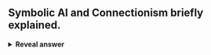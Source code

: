 ## Symbolic AI and Connectionism briefly explained.
<details>
<summary><b>Reveal answer</b></summary>
Symbolic AI - Logic based decision trees<br>Connectionism - Learned reasoning<br><img src="../../../../../media/paste-ded69c686e18c40378a117823b464cc089ab9481.jpg">
</details>
